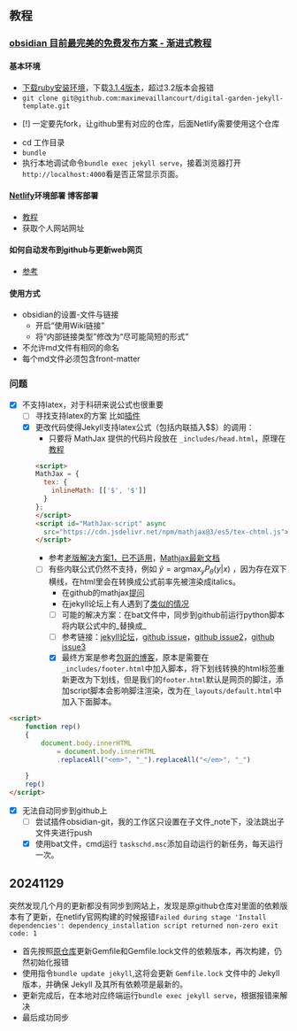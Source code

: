 ---
---

## 教程

### [ obsidian 目前最完美的免费发布方案 - 渐进式教程](https://www.nuomiphp.com/t/62d3d539b77c2c2aec6b748c.html)
####  基本环境
+ [下载ruby安装环境](https://blog.csdn.net/qq_62052372/article/details/129818531?ops_request_misc=%257B%2522request%255Fid%2522%253A%2522168821982816800185898214%2522%252C%2522scm%2522%253A%252220140713.130102334.pc%255Fall.%2522%257D&request_id=168821982816800185898214&biz_id=0&utm_medium=distribute.pc_search_result.none-task-blog-2~all~first_rank_ecpm_v1~times_rank-2-129818531-null-null.142^v88^koosearch_v1,239^v2^insert_chatgpt&utm_term=%20ruby%20%E8%AF%AD%E8%A8%80%E7%8E%AF%E5%A2%83%E5%AE%89%E8%A3%85&spm=1018.2226.3001.4187)，下载[3.1.4版本](https://objects.githubusercontent.com/github-production-release-asset-2e65be/78153411/14743bab-367c-4c52-ab6f-9bfa5efdd838?X-Amz-Algorithm=AWS4-HMAC-SHA256&X-Amz-Credential=AKIAIWNJYAX4CSVEH53A%2F20230701%2Fus-east-1%2Fs3%2Faws4_request&X-Amz-Date=20230701T164222Z&X-Amz-Expires=300&X-Amz-Signature=f5f360694f999d6abfc3dd7afe1862ab308e53e06f9a84cc9fe1cb1442aafbfd&X-Amz-SignedHeaders=host&actor_id=82803373&key_id=0&repo_id=78153411&response-content-disposition=attachment%3B%20filename%3Drubyinstaller-devkit-3.1.4-1-x64.exe&response-content-type=application%2Foctet-stream)，超过3.2版本会报错
+ `git clone git@github.com:maximevaillancourt/digital-garden-jekyll-template.git`
- [!] 一定要先fork，让github里有对应的仓库，后面Netlify需要使用这个仓库
+ cd 工作目录
+ `bundle`
+ 执行本地调试命令`bundle exec jekyll serve`，接着浏览器打开`http://localhost:4000`看是否正常显示页面。
	
#### [ Netlify](https://app.netlify.com/sites/cool-crisp-af8aed/overview)环境部署 博客部署
+ [教程](https://zhuanlan.zhihu.com/p/55252024)
+ 获取个人网站网址 

#### 如何自动发布到github与更新web网页
+ [参考](https://refinedmind.co/obsidian-jekyll-workflow)

#### 使用方式
+ obsidian的设置-文件与链接
	+ 开启“使用Wiki链接”
	+ 将“内部链接类型”修改为“尽可能简短的形式”
+ 不允许md文件有相同的命名
+ 每个md文件必须包含front-matter
### 问题
- [x] 不支持latex，对于科研来说公式也很重要
	- [ ]  寻找支持latex的方案 比如[插件](https://github.com/yoursamlan/pubsidian)
	- [x] 更改代码使得Jekyll支持latex公式（包括内联插入\$$）的调用：
		- 只要将 MathJax 提供的代码片段放在 `_includes/head.html`，原理在[教程](https://lloyar.github.io/2018/10/08/mathjax-in-jekyll.html)
		```HTML
		<script>
		MathJax = {
		  tex: {
		    inlineMath: [['$', '$']]
		  }
		};
		</script>
		<script id="MathJax-script" async
		  src="https://cdn.jsdelivr.net/npm/mathjax@3/es5/tex-chtml.js">
		</script>
		```
		- 参考[老版解决方案1，已不适用](https://www.zhblog.net/qa/inline-math-expressions.html)，[Mathjax最新文档](https://docs.mathjax.org/en/latest/web/start.html)
		- [ ] 有些内联公式仍然不支持，例如   $\hat{y}=\mathrm{argmax}_{y}P_{\theta}({y}|x)$ ，因为存在双下横线，在html里会在转换成公式前率先被渲染成italics。
			- 在github的mathjax[提问](https://github.com/mathjax/MathJax/issues/3067)
			- 在jekyll论坛上有人遇到了[类似的情况](https://talk.jekyllrb.com/t/jekyll-and-mathjax/5514)
			- [ ] 可能的解决方案：在bat文件中，同步到github前运行python脚本将内联公式中的_替换成\_
			- [ ] 参考链接：[jekyll论坛](https://talk.jekyllrb.com/t/jekyll-and-mathjax/5514)，[github issue](https://github.com/mathjax/MathJax/issues/3067)，[github issue2](https://github.com/mathjax/MathJax/issues/2757)，[github issue3](https://github.com/mathjax/MathJax/issues/830)
			- [x] 最终方案是参考[包哥的博客](https://baoyu.space/blog/Jekyll-Math.html)，原本是需要在`_includes/footer.html`中加入脚本，将下划线转换的html标签重新更改为下划线，但是我们的`footer.html`默认是网页的脚注，添加script脚本会影响脚注渲染，改为在`_layouts/default.html`中加入下面脚本。
```HTML
<script>
    function rep() 
    {
        document.body.innerHTML
            = document.body.innerHTML
            .replaceAll("<em>", "_").replaceAll("</em>", "_")
        
    }
    rep()
</script>
```
		
- [x] 无法自动同步到github上
	- [ ] 尝试插件obsidian-git，我的工作区只设置在子文件_note下，没法跳出子文件夹进行push 
	- [x] 使用bat文件，cmd运行 `taskschd.msc`添加自动运行的新任务，每天运行一次。
  
## 20241129
突然发现几个月的更新都没有同步到网站上，发现是原github仓库对里面的依赖版本有了更新，在netlify官网构建的时候报错`Failed during stage 'Install dependencies': dependency_installation script returned non-zero exit code: 1`
+ 首先按照[原仓库](https://github.com/maximevaillancourt/digital-garden-jekyll-template)更新Gemfile和Gemfile.lock文件的依赖版本，再次构建，仍然初始化报错
+ 使用指令`bundle update jekyll`,这将会更新 `Gemfile.lock` 文件中的 Jekyll 版本，并确保 Jekyll 及其所有依赖项是最新的。
+ 更新完成后，在本地对应终端运行`bundle exec jekyll serve`，根据报错来解决
+ 最后成功同步